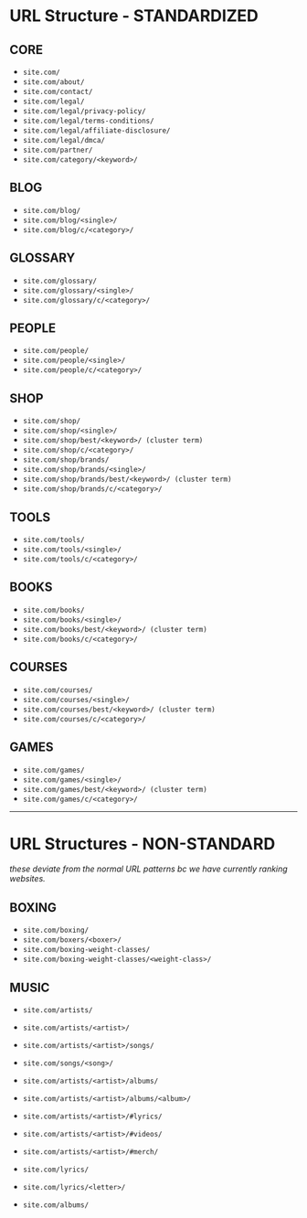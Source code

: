 # URL Structure - STANDARDIZED

## CORE
- `site.com/`
- `site.com/about/`
- `site.com/contact/`
- `site.com/legal/`
- `site.com/legal/privacy-policy/`
- `site.com/legal/terms-conditions/`
- `site.com/legal/affiliate-disclosure/`
- `site.com/legal/dmca/`
- `site.com/partner/`
- `site.com/category/<keyword>/`


## BLOG
- `site.com/blog/`
- `site.com/blog/<single>/`
- `site.com/blog/c/<category>/`


## GLOSSARY
- `site.com/glossary/`
- `site.com/glossary/<single>/`
- `site.com/glossary/c/<category>/`


## PEOPLE
- `site.com/people/`
- `site.com/people/<single>/`
- `site.com/people/c/<category>/`


## SHOP
- `site.com/shop/`
- `site.com/shop/<single>/`
- `site.com/shop/best/<keyword>/ (cluster term)`
- `site.com/shop/c/<category>/`
- `site.com/shop/brands/`
- `site.com/shop/brands/<single>/`
- `site.com/shop/brands/best/<keyword>/ (cluster term)`
- `site.com/shop/brands/c/<category>/`


## TOOLS
- `site.com/tools/`
- `site.com/tools/<single>/`
- `site.com/tools/c/<category>/`


## BOOKS
- `site.com/books/`
- `site.com/books/<single>/`
- `site.com/books/best/<keyword>/ (cluster term)`
- `site.com/books/c/<category>/`


## COURSES
- `site.com/courses/`
- `site.com/courses/<single>/`
- `site.com/courses/best/<keyword>/ (cluster term)`
- `site.com/courses/c/<category>/`


## GAMES
- `site.com/games/`
- `site.com/games/<single>/`
- `site.com/games/best/<keyword>/ (cluster term)`
- `site.com/games/c/<category>/`


---

# URL Structures - NON-STANDARD

*these deviate from the normal URL patterns bc we have currently ranking websites.*

## BOXING


- `site.com/boxing/`
- `site.com/boxers/<boxer>/`
- `site.com/boxing-weight-classes/`
- `site.com/boxing-weight-classes/<weight-class>/`


## MUSIC
- `site.com/artists/`

- `site.com/artists/<artist>/`
- `site.com/artists/<artist>/songs/`
- `site.com/songs/<song>/`

- `site.com/artists/<artist>/albums/`
- `site.com/artists/<artist>/albums/<album>/`
- `site.com/artists/<artist>/#lyrics/`
- `site.com/artists/<artist>/#videos/`
- `site.com/artists/<artist>/#merch/`

- `site.com/lyrics/`
- `site.com/lyrics/<letter>/`

- `site.com/albums/`

